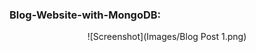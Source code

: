 ### Blog-Website-with-MongoDB:

<div align = "center">
  ![Screenshot](Images/Blog Post 1.png)
</div>
